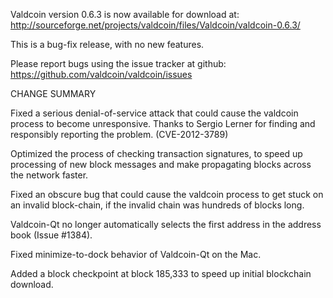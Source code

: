 Valdcoin version 0.6.3 is now available for download at:
  http://sourceforge.net/projects/valdcoin/files/Valdcoin/valdcoin-0.6.3/

This is a bug-fix release, with no new features.

Please report bugs using the issue tracker at github:
  https://github.com/valdcoin/valdcoin/issues

CHANGE SUMMARY

Fixed a serious denial-of-service attack that could cause the
valdcoin process to become unresponsive. Thanks to Sergio Lerner
for finding and responsibly reporting the problem. (CVE-2012-3789)

Optimized the process of checking transaction signatures, to
speed up processing of new block messages and make propagating
blocks across the network faster.

Fixed an obscure bug that could cause the valdcoin process to get
stuck on an invalid block-chain, if the invalid chain was
hundreds of blocks long.

Valdcoin-Qt no longer automatically selects the first address
in the address book (Issue #1384).

Fixed minimize-to-dock behavior of Valdcoin-Qt on the Mac.

Added a block checkpoint at block 185,333 to speed up initial
blockchain download.

